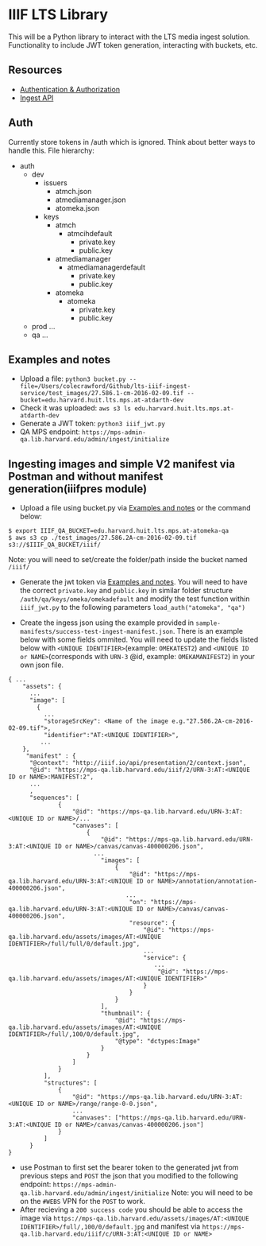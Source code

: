 # IIIF LTS Library
This will be a Python library to interact with the LTS media ingest solution. Functionality to include JWT token generation, interacting with buckets, etc.

## Resources
- [Authentication & Authorization](https://docs.google.com/document/d/1qKHD--VUCWH4aEXUv7E3jEf0AnLDgNyhMpSLqCqnLbY/edit#heading=h.uuca9t2f0d35)
- [Ingest API](https://docs.google.com/document/d/1seTnNx8Unwl4w4n39rdUKESuxU1IWMlpLjpZMVbsA1U/edit#heading=h.ru4gjiray64u)

## Auth
Currently store tokens in /auth which is ignored. Think about better ways to handle this.
File hierarchy: 
- auth
    - dev
        - issuers
            - atmch.json
            - atmediamanager.json
            - atomeka.json
        - keys
            - atmch
                - atmcihdefault
                    - private.key
                    - public.key 
            - atmediamanager
                - atmediamanagerdefault
                    - private.key
                    - public.key
            - atomeka
                - atomeka
                    - private.key
                    - public.key
    - prod
        ...
    - qa
        ...


## Examples and notes
- Upload a file: `python3 bucket.py --file=/Users/colecrawford/Github/lts-iiif-ingest-service/test_images/27.586.1-cm-2016-02-09.tif --bucket=edu.harvard.huit.lts.mps.at-atdarth-dev`
- Check it was uploaded: `aws s3 ls edu.harvard.huit.lts.mps.at-atdarth-dev`
- Generate a JWT token: `python3 iiif_jwt.py`
- QA MPS endpoint: `https://mps-admin-qa.lib.harvard.edu/admin/ingest/initialize`


## Ingesting images and simple V2 manifest via Postman and without manifest generation(iiifpres module)
- Upload a file using bucket.py via [Examples and notes](#examples-and-notes) or the command below: 
```
$ export IIIF_QA_BUCKET=edu.harvard.huit.lts.mps.at-atomeka-qa
$ aws s3 cp ./test_images/27.586.2A-cm-2016-02-09.tif s3://$IIIF_QA_BUCKET/iiif/
```

Note: you will need to set/create the folder/path inside the bucket named `/iiif/`

- Generate the jwt token via [Examples and notes](#examples-and-notes). You will need to have the correct `private.key` and `public.key` in similar folder structure `/auth/qa/keys/omeka/omekadefault` and modify the test function within `iiif_jwt.py` to the following parameters `load_auth("atomeka", "qa")`

- Create the ingess json using the example provided in `sample-manifests/success-test-ingest-manifest.json`. There is an example below with some fields ommited. You will need to update the fields listed below with `<UNIQUE IDENTIFIER>`(example: `OMEKATEST2`) and `<UNIQUE ID or NAME>`(corresponds with `URN-3` @id, example: `OMEKAMANIFEST2`) in your own json file.
```
{ ...
    "assets": {
      ...
      "image": [
        {
          ...
          "storageSrcKey": <Name of the image e.g."27.586.2A-cm-2016-02-09.tif">,
          "identifier":"AT:<UNIQUE IDENTIFIER>",
         ...
    },
     "manifest" : {
      "@context": "http://iiif.io/api/presentation/2/context.json",
      "@id": "https://mps-qa.lib.harvard.edu/iiif/2/URN-3:AT:<UNIQUE ID or NAME>:MANIFEST:2",
      ...
      ,
      "sequences": [
              {
                  "@id": "https://mps-qa.lib.harvard.edu/URN-3:AT:<UNIQUE ID or NAME>/...
                  "canvases": [
                      {
                          "@id": "https://mps-qa.lib.harvard.edu/URN-3:AT:<UNIQUE ID or NAME>/canvas/canvas-400000206.json",
                        ...
                          "images": [
                              {
                                  "@id": "https://mps-qa.lib.harvard.edu/URN-3:AT:<UNIQUE ID or NAME>/annotation/annotation-400000206.json",
                                 ...
                                  "on": "https://mps-qa.lib.harvard.edu/URN-3:AT:<UNIQUE ID or NAME>/canvas/canvas-400000206.json",
                                  "resource": {
                                      "@id": "https://mps-qa.lib.harvard.edu/assets/images/AT:<UNIQUE IDENTIFIER>/full/full/0/default.jpg",
                                      ...
                                      "service": {
                                         ...
                                          "@id": "https://mps-qa.lib.harvard.edu/assets/images/AT:<UNIQUE IDENTIFIER>"
                                      }
                                  }
                              }
                          ],
                          "thumbnail": {
                              "@id": "https://mps-qa.lib.harvard.edu/assets/images/AT:<UNIQUE IDENTIFIER>/full/,100/0/default.jpg",
                              "@type": "dctypes:Image"
                          }
                      }
                  ]
              }
          ],
          "structures": [
              {
                  "@id": "https://mps-qa.lib.harvard.edu/URN-3:AT:<UNIQUE ID or NAME>/range/range-0-0.json",
                  ...
                  "canvases": ["https://mps-qa.lib.harvard.edu/URN-3:AT:<UNIQUE ID or NAME>/canvas/canvas-400000206.json"]
              }
          ]
      }
}
```
- use Postman to first set the bearer token to the generated jwt from previous steps and `POST` the json that you modified to the following endpoint: `https://mps-admin-qa.lib.harvard.edu/admin/ingest/initialize` Note: you will need to be on the `#WEBS` VPN for the `POST` to work.
- After recieving a `200 success code` you should be able to access the image via `https://mps-qa.lib.harvard.edu/assets/images/AT:<UNIQUE IDENTIFIER>/full/,100/0/default.jpg` and manifest via `https://mps-qa.lib.harvard.edu/iiif/c/URN-3:AT:<UNIQUE ID or NAME>`